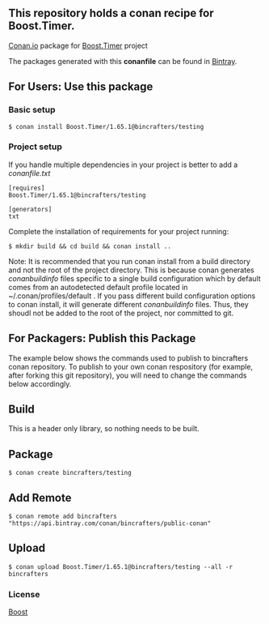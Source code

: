 ## This repository holds a conan recipe for Boost.Timer.

[Conan.io](https://conan.io) package for [Boost.Timer](https://github.com/Boostorg/Timer) project

The packages generated with this **conanfile** can be found in [Bintray](https://bintray.com/bincrafters/public-conan/Boost.Timer%3Abincrafters).

## For Users: Use this package

### Basic setup

    $ conan install Boost.Timer/1.65.1@bincrafters/testing

### Project setup

If you handle multiple dependencies in your project is better to add a *conanfile.txt*

    [requires]
    Boost.Timer/1.65.1@bincrafters/testing

    [generators]
    txt

Complete the installation of requirements for your project running:</small></span>

    $ mkdir build && cd build && conan install ..
	
Note: It is recommended that you run conan install from a build directory and not the root of the project directory.  This is because conan generates *conanbuildinfo* files specific to a single build configuration which by default comes from an autodetected default profile located in ~/.conan/profiles/default .  If you pass different build configuration options to conan install, it will generate different *conanbuildinfo* files.  Thus, they shoudl not be added to the root of the project, nor committed to git. 

## For Packagers: Publish this Package

The example below shows the commands used to publish to bincrafters conan repository. To publish to your own conan respository (for example, after forking this git repository), you will need to change the commands below accordingly. 

## Build  

This is a header only library, so nothing needs to be built.

## Package 

    $ conan create bincrafters/testing
	
## Add Remote

	$ conan remote add bincrafters "https://api.bintray.com/conan/bincrafters/public-conan"

## Upload

    $ conan upload Boost.Timer/1.65.1@bincrafters/testing --all -r bincrafters

### License
[Boost](LICENSE)
